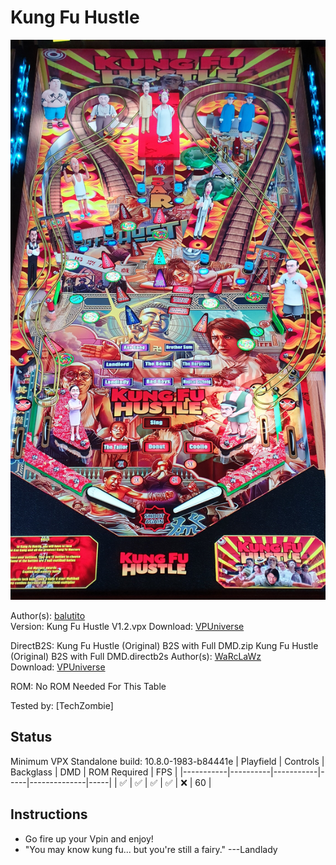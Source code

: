 # Kung Fu Hustle

![Table Preview](../../images/vpx-kungfuhustle.jpg)

Author(s): [balutito](https://vpuniverse.com/profile/36070-balutito/)  
Version:   Kung Fu Hustle V1.2.vpx
Download:  [VPUniverse](https://vpuniverse.com/files/file/19247-kung-fu-hustle/)

DirectB2S: Kung Fu Hustle (Original) B2S with Full DMD.zip
Kung Fu Hustle (Original) B2S with Full DMD.directb2s
Author(s): [WaRcLaWz](https://vpuniverse.com/profile/63988-warclawz/)  
Download:  [VPUniverse](https://vpuniverse.com/files/file/19263-kung-fu-hustle-original-b2s-with-full-dmd/)

ROM: No ROM Needed For This Table

Tested by:
[TechZombie]

## Status 

Minimum VPX Standalone build: 10.8.0-1983-b84441e
| Playfield | Controls | Backglass | DMD | ROM Required | FPS | 
|-----------|----------|-----------|-----|--------------|-----|
| :white_check_mark: | :white_check_mark: | :white_check_mark: | :white_check_mark: | :x: | 60 |

## Instructions

- Go fire up your Vpin and enjoy!
- "You may know kung fu... but you're still a fairy." ---Landlady
